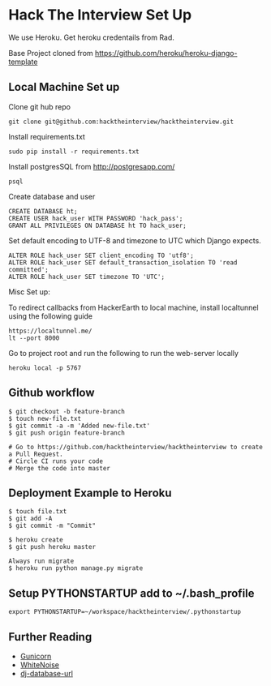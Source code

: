 # Hack The Interview Set Up
We use Heroku. Get heroku credentails from Rad.

Base Project cloned from https://github.com/heroku/heroku-django-template

## Local Machine Set up
Clone git hub repo

    git clone git@github.com:hacktheinterview/hacktheinterview.git
        
Install requirements.txt

    sudo pip install -r requirements.txt
    
Install postgresSQL from http://postgresapp.com/

    psql

Create database and user

    CREATE DATABASE ht;
    CREATE USER hack_user WITH PASSWORD 'hack_pass';
    GRANT ALL PRIVILEGES ON DATABASE ht TO hack_user;
            
Set default encoding to UTF-8 and timezone to UTC which Django expects.

    ALTER ROLE hack_user SET client_encoding TO 'utf8';
    ALTER ROLE hack_user SET default_transaction_isolation TO 'read committed';
    ALTER ROLE hack_user SET timezone TO 'UTC';

Misc Set up:

To redirect callbacks from HackerEarth to local machine, install localtunnel using the following guide

    https://localtunnel.me/
    lt --port 8000

Go to project root and run the following to run the web-server locally

    heroku local -p 5767
        
## Github workflow

    $ git checkout -b feature-branch
    $ touch new-file.txt
    $ git commit -a -m 'Added new-file.txt'
    $ git push origin feature-branch
    
    # Go to https://github.com/hacktheinterview/hacktheinterview to create a Pull Request.
    # Circle CI runs your code 
    # Merge the code into master
    
## Deployment Example to Heroku

    $ touch file.txt
    $ git add -A
    $ git commit -m "Commit"

    $ heroku create
    $ git push heroku master

    Always run migrate
    $ heroku run python manage.py migrate 

## Setup PYTHONSTARTUP add to ~/.bash_profile
    export PYTHONSTARTUP=~/workspace/hacktheinterview/.pythonstartup

## Further Reading

- [Gunicorn](https://warehouse.python.org/project/gunicorn/)
- [WhiteNoise](https://warehouse.python.org/project/whitenoise/)
- [dj-database-url](https://warehouse.python.org/project/dj-database-url/)
